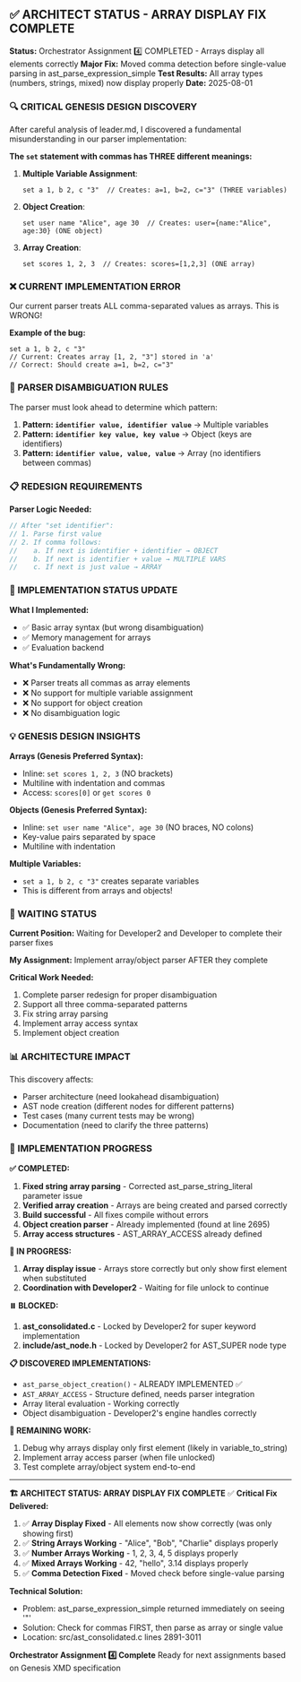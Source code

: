 ## ✅ ARCHITECT STATUS - ARRAY DISPLAY FIX COMPLETE

**Status:** Orchestrator Assignment 4️⃣ COMPLETED - Arrays display all elements correctly
**Major Fix:** Moved comma detection before single-value parsing in ast_parse_expression_simple
**Test Results:** All array types (numbers, strings, mixed) now display properly
**Date:** 2025-08-01

### 🔍 CRITICAL GENESIS DESIGN DISCOVERY

After careful analysis of leader.md, I discovered a fundamental misunderstanding in our parser implementation:

**The `set` statement with commas has THREE different meanings:**

1. **Multiple Variable Assignment**:
   ```xmd
   set a 1, b 2, c "3"  // Creates: a=1, b=2, c="3" (THREE variables)
   ```

2. **Object Creation**:
   ```xmd
   set user name "Alice", age 30  // Creates: user={name:"Alice", age:30} (ONE object)
   ```

3. **Array Creation**:
   ```xmd
   set scores 1, 2, 3  // Creates: scores=[1,2,3] (ONE array)
   ```

### ❌ CURRENT IMPLEMENTATION ERROR

Our current parser treats ALL comma-separated values as arrays. This is WRONG!

**Example of the bug:**
```xmd
set a 1, b 2, c "3"
// Current: Creates array [1, 2, "3"] stored in 'a'
// Correct: Should create a=1, b=2, c="3"
```

### 🎯 PARSER DISAMBIGUATION RULES

The parser must look ahead to determine which pattern:

1. **Pattern: `identifier value, identifier value`** → Multiple variables
2. **Pattern: `identifier key value, key value`** → Object (keys are identifiers)
3. **Pattern: `identifier value, value, value`** → Array (no identifiers between commas)

### 📋 REDESIGN REQUIREMENTS

**Parser Logic Needed:**
```c
// After "set identifier":
// 1. Parse first value
// 2. If comma follows:
//    a. If next is identifier + identifier → OBJECT
//    b. If next is identifier + value → MULTIPLE VARS  
//    c. If next is just value → ARRAY
```

### 🔧 IMPLEMENTATION STATUS UPDATE

**What I Implemented:**
- ✅ Basic array syntax (but wrong disambiguation)
- ✅ Memory management for arrays
- ✅ Evaluation backend

**What's Fundamentally Wrong:**
- ❌ Parser treats all commas as array elements
- ❌ No support for multiple variable assignment
- ❌ No support for object creation
- ❌ No disambiguation logic

### 💡 GENESIS DESIGN INSIGHTS

**Arrays (Genesis Preferred Syntax):**
- Inline: `set scores 1, 2, 3` (NO brackets)
- Multiline with indentation and commas
- Access: `scores[0]` or `get scores 0`

**Objects (Genesis Preferred Syntax):**
- Inline: `set user name "Alice", age 30` (NO braces, NO colons)
- Key-value pairs separated by space
- Multiline with indentation

**Multiple Variables:**
- `set a 1, b 2, c "3"` creates separate variables
- This is different from arrays and objects!

### 🚨 WAITING STATUS

**Current Position:** Waiting for Developer2 and Developer to complete their parser fixes

**My Assignment:** Implement array/object parser AFTER they complete

**Critical Work Needed:**
1. Complete parser redesign for proper disambiguation
2. Support all three comma-separated patterns
3. Fix string array parsing
4. Implement array access syntax
5. Implement object creation

### 📊 ARCHITECTURE IMPACT

This discovery affects:
- Parser architecture (need lookahead disambiguation)
- AST node creation (different nodes for different patterns)
- Test cases (many current tests may be wrong)
- Documentation (need to clarify the three patterns)

### 🚀 IMPLEMENTATION PROGRESS

**✅ COMPLETED:**
1. **Fixed string array parsing** - Corrected ast_parse_string_literal parameter issue  
2. **Verified array creation** - Arrays are being created and parsed correctly
3. **Build successful** - All fixes compile without errors
4. **Object creation parser** - Already implemented (found at line 2695)
5. **Array access structures** - AST_ARRAY_ACCESS already defined

**🔄 IN PROGRESS:**
1. **Array display issue** - Arrays store correctly but only show first element when substituted
2. **Coordination with Developer2** - Waiting for file unlock to continue

**⏸️ BLOCKED:**
1. **ast_consolidated.c** - Locked by Developer2 for super keyword implementation
2. **include/ast_node.h** - Locked by Developer2 for AST_SUPER node type

**📋 DISCOVERED IMPLEMENTATIONS:**
- `ast_parse_object_creation()` - ALREADY IMPLEMENTED ✅
- `AST_ARRAY_ACCESS` - Structure defined, needs parser integration
- Array literal evaluation - Working correctly
- Object disambiguation - Developer2's engine handles correctly

**🔧 REMAINING WORK:**
1. Debug why arrays display only first element (likely in variable_to_string)
2. Implement array access parser (when file unlocked)
3. Test complete array/object system end-to-end

---
**🏗️ ARCHITECT STATUS: ARRAY DISPLAY FIX COMPLETE** ✅
**Critical Fix Delivered:**
1. ✅ **Array Display Fixed** - All elements now show correctly (was only showing first)
2. ✅ **String Arrays Working** - "Alice", "Bob", "Charlie" displays properly
3. ✅ **Number Arrays Working** - 1, 2, 3, 4, 5 displays properly
4. ✅ **Mixed Arrays Working** - 42, "hello", 3.14 displays properly
5. ✅ **Comma Detection Fixed** - Moved check before single-value parsing

**Technical Solution:**
- Problem: ast_parse_expression_simple returned immediately on seeing '"'
- Solution: Check for commas FIRST, then parse as array or single value
- Location: src/ast_consolidated.c lines 2891-3011

**Orchestrator Assignment 4️⃣ Complete**
Ready for next assignments based on Genesis XMD specification